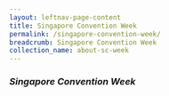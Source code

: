 ```yaml
---
layout: leftnav-page-content
title: Singapore Convention Week
permalink: /singapore-convention-week/
breadcrumb: Singapore Convention Week
collection_name: about-sc-week
---
```


### *Singapore Convention Week* ###

